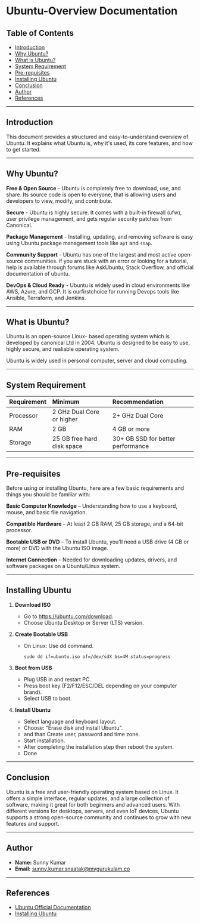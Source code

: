 # Ubuntu-Overview Documentation

## Table of Contents

- [Introduction](#introduction)
- [Why Ubuntu?](#why-Ubuntu)
- [What is Ubuntu?](#what-is-Ubuntu)
- [System Requirement](#System-Requirement)
- [Pre-requisites](#Pre-requisites)
- [Installing Ubuntu](#Installing-Ubuntu)
- [Conclusion](#conclusion)
- [Author](#author)
- [References](#references)

---

## Introduction

This document provides a structured and easy-to-understand overview of Ubuntu. It explains what Ubuntu is, why it's used, its core features, and how to get started.

---

## Why Ubuntu?

**Free & Open Source** - Ubuntu is completely free to download, use, and share. Its source code is open to everyone, that is allowing users and developers to view, modify, and contribute.

**Secure** - Ubuntu is highly secure. It comes with a built-in firewall (ufw), user privilege management, and gets regular security patches from Canonical.

**Package Management** - Installing, updating, and removing software is easy using Ubuntu package management tools like ```apt``` and ```snap```.

**Community Support** -  Ubuntu has one of the largest and most active open-source communities. if you are stuck with an error or looking for a tutorial, help is available through forums like AskUbuntu, Stack Overflow, and official documentation of ubuntu.

**DevOps & Cloud Ready** - Ubuntu is widely used in cloud environments like AWS, Azure, and GCP. It is ourfirstchoice for running Devops tools like Ansible, Terraform, and Jenkins.

---

## What is Ubuntu?

Ubuntu is an open-source Linux- based operating system which is developed by canonical Ltd in 2004. Ubuntu is designed to be easy to use, highly secure, and realiable operating system.

Ubuntu is widely used in personal computer, server and cloud computing.

---
## System Requirement

| Requirement         | Minimum          | Recommendation         |
| :------------------ | :--------------- | :--------------------- |
| Processor| 2 GHz Dual Core or higher | 2+ GHz Dual Core                   |
| RAM | 2 GB  | 4 GB or more  |
| Storage         | 25 GB free hard disk space   | 30+ GB SSD for better performance |

---
## Pre-requisites

Before using or installing Ubuntu, here are a few basic requirements and things you should be familiar with:

**Basic Computer Knowledge** – Understanding how to use a keyboard, mouse, and basic file navigation.

**Compatible Hardware** – At least 2 GB RAM, 25 GB storage, and a 64-bit processor.

**Bootable USB or DVD** – To install Ubuntu, you'll need a USB drive (4 GB or more) or DVD with the Ubuntu ISO image.

**Internet Connection** –  Needed for downloading updates, drivers, and software packages on a Ubuntu/Linux system.

---

## Installing Ubuntu

1. **Download ISO**

   - Go to https://ubuntu.com/download.
   - Choose Ubuntu Desktop or Server (LTS) version.

3. **Create Bootable USB**

   - On Linux: Use dd command.
     ```
     sudo dd if=ubuntu.iso of=/dev/sdX bs=4M status=progress
     ```
     
4. **Boot from USB**
      - Plug USB in and restart PC.
      - Press boot key (F2/F12/ESC/DEL depending on your computer brand).
      - Select USB to boot.
        
5. **Install Ubuntu**
      - Select language and keyboard layout.
      - Choose: “Erase disk and install Ubuntu”.
      - and than Create user, password and time zone.
      - Start installation.
      - After completing the installation step then reboot the system.
      - Done
 
---


## Conclusion

Ubuntu is a free and user-friendly operating system based on Linux. It offers a simple interface, regular updates, and a large collection of software, making it great for both beginners and advanced users. With different versions for desktops, servers, and even IoT devices, Ubuntu supports a strong open-source community and continues to grow with new features and support.

---

## Author

- **Name:** Sunny Kumar
- **Email:** sunny.kumar.snaatak@mygurukulam.co

---

## References

- [Ubuntu Official Documentation](https://documentation.ubuntu.com/core/)
- [Installing Ubuntu](https://ubuntu.com/download/desktop)

